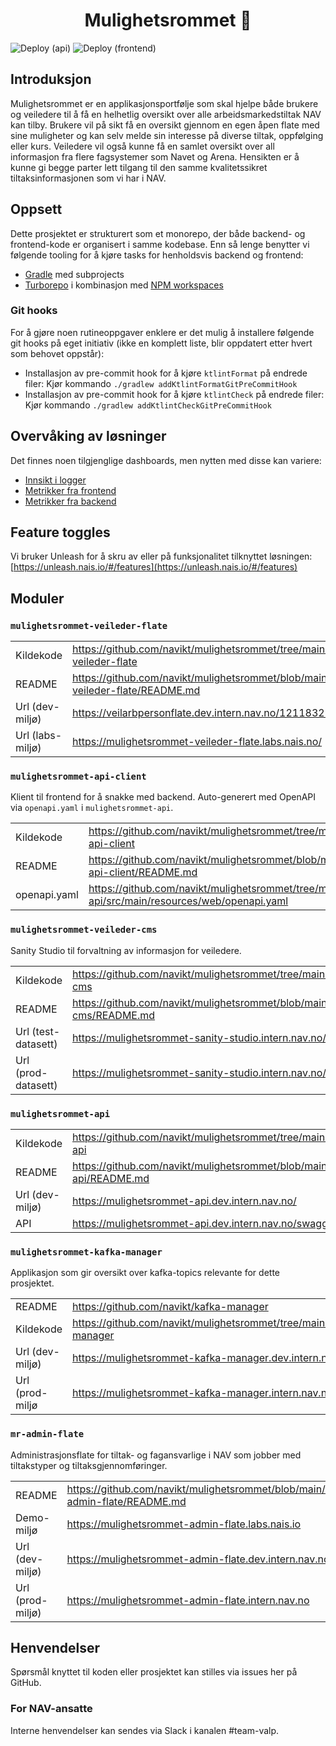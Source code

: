 <h1 align="center">Mulighetsrommet 🎯</h1>

![Deploy (api)](https://github.com/navikt/mulighetsrommet/actions/workflows/mulighetsrommet-api.yaml/badge.svg)
![Deploy (frontend)](https://github.com/navikt/mulighetsrommet/actions/workflows/mulighetsrommet-veileder-flate.yaml/badge.svg)

## Introduksjon

Mulighetsrommet er en applikasjonsportfølje som skal hjelpe både brukere og veiledere til å få en helhetlig oversikt
over alle arbeidsmarkedstiltak NAV kan tilby.
Brukere vil på sikt få en oversikt gjennom en egen åpen flate med sine muligheter og kan selv melde sin interesse på
diverse tiltak, oppfølging eller kurs.
Veiledere vil også kunne få en samlet oversikt over all informasjon fra flere fagsystemer som Navet og Arena.
Hensikten er å kunne gi begge parter lett tilgang til den samme kvalitetssikret tiltaksinformasjonen som vi har i NAV.

## Oppsett

Dette prosjektet er strukturert som et monorepo, der både backend- og frontend-kode er organisert i samme kodebase.
Enn så lenge benytter vi følgende tooling for å kjøre tasks for henholdsvis backend og frontend:

- [Gradle](https://gradle.org/) med subprojects
- [Turborepo](https://turborepo.org/) i kombinasjon med [NPM workspaces](https://turborepo.org/)

### Git hooks

For å gjøre noen rutineoppgaver enklere er det mulig å installere følgende git hooks på eget initiativ (ikke en komplett
liste, blir oppdatert etter hvert som behovet oppstår):

- Installasjon av pre-commit hook for å kjøre `ktlintFormat` på endrede filer: Kjør
  kommando `./gradlew addKtlintFormatGitPreCommitHook`
- Installasjon av pre-commit hook for å kjøre `ktlintCheck` på endrede filer: Kjør
  kommando `./gradlew addKtlintCheckGitPreCommitHook`

## Overvåking av løsninger

Det finnes noen tilgjenglige dashboards, men nytten med disse kan variere:

- [Innsikt i logger](<https://logs.adeo.no/app/dashboards#/view/6927d260-00ed-11ed-9b1a-4723a5e7a9db?_g=(filters:!(),refreshInterval:(pause:!t,value:0),time:(from:now-15m,to:now))>)
- [Metrikker fra frontend](<https://logs.adeo.no/app/dashboards#/view/b9e91b00-01ba-11ed-9b1a-4723a5e7a9db?_a=(viewMode:edit)&_g=(filters:!(),refreshInterval:(pause:!t,value:0),time:(from:now-15m,to:now))>)
- [Metrikker fra backend](https://grafana.nais.io/d/8W2DNq6nk/mulighetsrommet-api?orgId=1&refresh=5m&var-datasource=prod-gcp&var-duration=30m&var-team=team-mulighetsrommet&from=now-15m&to=now)

## Feature toggles

Vi bruker Unleash for å skru av eller på funksjonalitet tilknyttet
løsningen: [https://unleash.nais.io/#/features](https://unleash.nais.io/#/features)

## Moduler

### `mulighetsrommet-veileder-flate`

| | |
|------------------|---------------------------------------------------------------------------------------------------------|
| Kildekode        | <https://github.com/navikt/mulighetsrommet/tree/main/frontend/mulighetsrommet-veileder-flate>           |
| README           | <https://github.com/navikt/mulighetsrommet/blob/main/frontend/mulighetsrommet-veileder-flate/README.md> |
| Url (dev-miljø)  | <https://veilarbpersonflate.dev.intern.nav.no/12118323058>                                              |
| Url (labs-miljø) | <https://mulighetsrommet-veileder-flate.labs.nais.no/>                                                  |

### `mulighetsrommet-api-client`

Klient til frontend for å snakke med backend. Auto-generert med OpenAPI via `openapi.yaml` i `mulighetsrommet-api`.

| | |
| --------------- | ----------------------------------------------------------------------------------- |
| Kildekode | <https://github.com/navikt/mulighetsrommet/tree/main/frontend/mulighetsrommet-api-client> |
| README | <https://github.com/navikt/mulighetsrommet/blob/main/frontend/mulighetsrommet-api-client/README.md> |
| openapi.yaml | <https://github.com/navikt/mulighetsrommet/tree/main/mulighetsrommet-api/src/main/resources/web/openapi.yaml> |

### `mulighetsrommet-veileder-cms`

Sanity Studio til forvaltning av informasjon for veiledere.

| | |
| --------------- | ----------------------------------------------------------------------------------- |
| Kildekode | <https://github.com/navikt/mulighetsrommet/tree/main/frontend/mulighetsrommet-cms> |
| README | <https://github.com/navikt/mulighetsrommet/blob/main/frontend/mulighetsrommet-cms/README.md> |
| Url (test-datasett) | <https://mulighetsrommet-sanity-studio.intern.nav.no/test/desk> |
| Url (prod-datasett) | <https://mulighetsrommet-sanity-studio.intern.nav.no/production/desk> |

### `mulighetsrommet-api`

| | |
|-----------------|-------------------------------------------------------------------------------------|
| Kildekode       | <https://github.com/navikt/mulighetsrommet/tree/main/mulighetsrommet-api>           |
| README          | <https://github.com/navikt/mulighetsrommet/blob/main/mulighetsrommet-api/README.md> |
| Url (dev-miljø) | <https://mulighetsrommet-api.dev.intern.nav.no/>                                    |
| API             | <https://mulighetsrommet-api.dev.intern.nav.no/swagger-ui>                          |

### `mulighetsrommet-kafka-manager`

Applikasjon som gir oversikt over kafka-topics relevante for dette prosjektet.

| | |
| --------------- | ----------------------------------------------------------------------------------- |
| README | <https://github.com/navikt/kafka-manager> |
| Kildekode | <https://github.com/navikt/mulighetsrommet/tree/main/iac/kafka-manager> |
| Url (dev-miljø) | <https://mulighetsrommet-kafka-manager.dev.intern.nav.no> |
| Url (prod-miljø | <https://mulighetsrommet-kafka-manager.intern.nav.no> |

### `mr-admin-flate`

Administrasjonsflate for tiltak- og fagansvarlige i NAV som jobber med tiltakstyper og tiltaksgjennomføringer.

| | |
|------------------|-----------------------------------------------------------------------------------------|
| README           | <https://github.com/navikt/mulighetsrommet/blob/main/frontend/mr-admin-flate/README.md> |
| Demo-miljø       | <https://mulighetsrommet-admin-flate.labs.nais.io>                                      |
| Url (dev-miljø)  | <https://mulighetsrommet-admin-flate.dev.intern.nav.no>                                 |
| Url (prod-miljø) | <https://mulighetsrommet-admin-flate.intern.nav.no>                                     |

## Henvendelser

Spørsmål knyttet til koden eller prosjektet kan stilles via issues her på GitHub.

### For NAV-ansatte

Interne henvendelser kan sendes via Slack i kanalen #team-valp.
